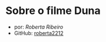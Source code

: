 # Sobre o filme **Duna**
- por: _Roberta Ribeiro_
- GitHub: [roberta2212](https:https://github.com/roberta2212)
